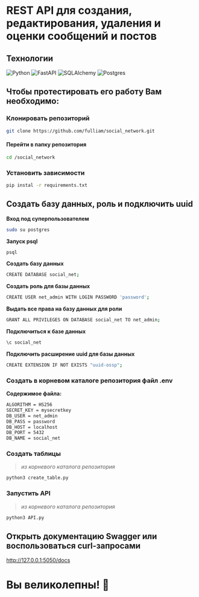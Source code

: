 # REST API для создания, редактирования, удаления и оценки сообщений и постов  
## Технологии
![Python](https://img.shields.io/badge/python_3.11-3670A0?style=for-the-badge&logo=python&logoColor=white)
![FastAPI](https://img.shields.io/badge/FastAPI-005571?style=for-the-badge&logo=fastapi)
![SQLAlchemy](https://img.shields.io/badge/SQLAlchemy-005571?style=for-the-badge)
![Postgres](https://img.shields.io/badge/postgres-%23316192.svg?style=for-the-badge&logo=postgresql&logoColor=white)
## Чтобы протестировать его работу Вам необходимо:  
### Клонировать репозиторий  
```bash
git clone https://github.com/fulliam/social_network.git
```
#### Перейти в папку репозитория  
```bash
cd /social_network
```
### Установить зависимости  
```bash
pip instal -r requirements.txt
```
## Создать базу данных, роль и подключить uuid   
**Вход под суперпользователем**  
```bash
sudo su postgres
```
**Запуск psql**  
```bash
psql
```
**Создать базу данных**  
```bash
CREATE DATABASE social_net;
```
**Создать роль для базы данных**  
```bash
CREATE USER net_admin WITH LOGIN PASSWORD 'password';
```
**Выдать все права на базу данных для роли**  
```bash
GRANT ALL PRIVILEGES ON DATABASE social_net TO net_admin;
```
**Подключиться к базе данных**  
```bash
\c social_net
```
**Подключить расширение uuid для базы данных**  
```bash
CREATE EXTENSION IF NOT EXISTS "uuid-ossp";
```
### Создать в корневом каталоге репозитория файл .env  
**Содержимое файла:**  
```bash
ALGORITHM = HS256
SECRET_KEY = mysecretkey
DB_USER = net_admin
DB_PASS = password
DB_HOST = localhost
DB_PORT = 5432
DB_NAME = social_net
```
### Создать таблицы  
>*из корневого каталога репозитория*  
```bash
python3 create_table.py
```
### Запустить API  
>*из корневого каталога репозитория*  
```bash
python3 API.py
```
## Открыть документацию Swagger или воспользоваться curl-запросами  
http://127.0.0.1:5050/docs  
# Вы великолепны! 🦄